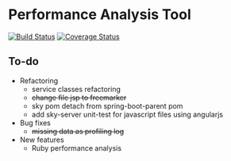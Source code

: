Performance Analysis Tool
===
[![Build Status](https://travis-ci.org/Vondom/sky.svg?branch=master)](https://travis-ci.org/Vondom/sky) [![Coverage Status](https://img.shields.io/coveralls/Vondom/sky.svg)](https://coveralls.io/r/Vondom/sky?branch=master)
## To-do
* Refactoring
  * service classes refactoring
  * ~~change file jsp to freemarker~~
  * sky pom detach from spring-boot-parent pom
  * add sky-server unit-test for javascript files using angularjs
* Bug fixes
  * ~~missing data as profiling log~~
* New features
  * Ruby performance analysis
